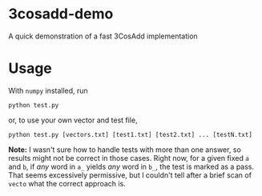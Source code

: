 # 3cosadd-demo
A quick demonstration of a fast 3CosAdd implementation

# Usage

With `numpy` installed, run

    python test.py

or, to use your own vector and test file, 

    python test.py [vectors.txt] [test1.txt] [test2.txt] ... [testN.txt]
    
**Note:** I wasn't sure how to handle tests with more than one answer, so results might not be correct in those cases. Right now, for a given fixed `a` and `b`, if *any* word in `a_` yields *any* word in `b_`, the test is marked as a pass. That seems excessively permissive, but I couldn't tell after a brief scan of `vecto` what the correct approach is.

